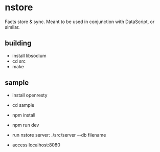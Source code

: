 # nstore

Facts store & sync. Meant to be used in conjunction with DataScript, or similar.

## building

* install libsodium
* cd src
* make

## sample

* install openresty
* cd sample
* npm install
* npm run dev

* run nstore server: ./src/server --db filename

* access localhost:8080


